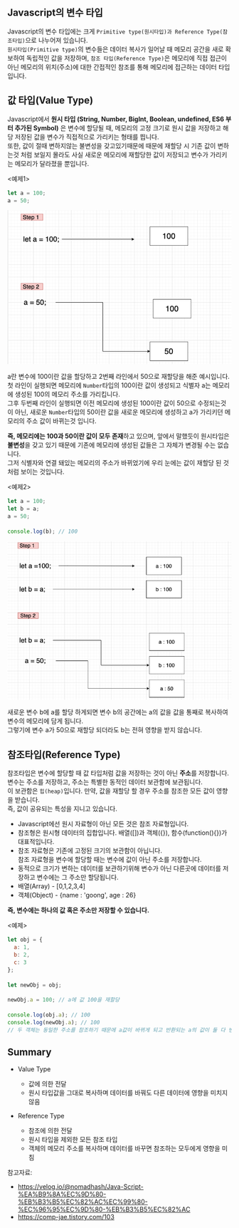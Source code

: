 ## Javascript의 변수 타입

Javascript의 변수 타입에는 크게 `Primitive type(원시타입)과 Reference Type(참조타입)`으로 나누어져 있습니다.  
`원시타입(Primitive type)`의 변수들은 데이터 복사가 일어날 때 메모리 공간을 새로 확보하여 독립적인 값을 저장하며, `참조 타입(Reference Type)`은 메모리에 직접 접근이 아닌 메모리의 위치(주소)에 대한 간접적인 참조를 통해 메모리에 접근하는 데이터 타입입니다.

## 값 타입(Value Type)

Javascript에서 **원시 타입 (String, Number, BigInt, Boolean, undefined, ES6 부터 추가된 Symbol)** 은 변수에 할당될 때, 메모리의 고정 크기로 원시 값을 저장하고 해당 저장된 값을 변수가 직접적으로 가리키는 형태를 띕니다.  
또한, 값이 절때 변하지않는 불변성을 갖고있기때문에 때문에 재할당 시 기존 값이 변하는것 처럼 보일지 몰라도 사실 새로운 메모리에 재할당한 값이 저장되고 변수가 가리키는 메모리가 달라졌을 뿐입니다.

<예제1>

```javascript
let a = 100;
a = 50;
```

![primitiveType_1](./images/3_primitiveType-1.png)

a란 변수에 100이란 값을 할당하고 2번째 라인에서 50으로 재할당을 해준 예시입니다.  
첫 라인이 실행되면 메모리에 `Number`타입의 100이란 값이 생성되고 식별자 a는 메모리에 생성된 100의 메모리 주소를 가리킵니다.  
그후 두번째 라인이 실행되면 이전 메모리에 생성된 100이란 값이 50으로 수정되는것이 아닌, 새로운 `Number`타입의 50이란 값을 새로운 메모리에 생성하고 a가 가리키던 메모리의 주소 값이 바뀌는것 입니다.

**즉, 메모리에는 100과 50이란 값이 모두 존재**하고 있으며, 앞에서 말했듯이 원시타입은 **불변성**을 갖고 있기 때문에 기존에 메모리에 생성된 값들은 그 자체가 변경될 수는 없습니다.  
그저 식별자와 연결 돼있는 메모리의 주소가 바뀌었기에 우리 눈에는 값이 재할당 된 것처럼 보이는 것입니다.

<예제2>

```javascript
let a = 100;
let b = a;
a = 50;

console.log(b); // 100
```

![primitiveType_2](./images/3_primitiveType-2.png)

새로운 변수 b에 a를 할당 하게되면 변수 b의 공간에는 a의 값을 값을 통째로 복사하여 변수의 메모리에 담게 됩니다.  
그렇기에 변수 a가 50으로 재할당 되더라도 b는 전혀 영향을 받지 않습니다.

## 참조타입(Reference Type)

참조타입은 변수에 할당할 때 값 타입처럼 값을 저장하는 것이 아닌 **주소**를 저장합니다.  
변수는 주소를 저장하고, 주소는 특별한 동적인 데이터 보관함에 보관됩니다.  
이 보관함은 `힙(heap)`입니다. 만약, 값을 재할당 할 경우 주소를 참조한 모든 값이 영향을 받습니다.  
즉, 값이 공유되는 특성을 지니고 있습니다.

- Javascript에선 원시 자료형이 아닌 모든 것은 참조 자료형입니다.
- 참조형은 원시형 데이터의 집합입니다.
  배열([])과 객체({}), 함수(function(){})가 대표적입니다.
- 참조 자료형은 기존에 고정된 크기의 보관함이 아닙니다.  
  참조 자료형을 변수에 할당할 때는 변수에 값이 아닌 주소를 저장합니다.
- 동적으로 크기가 변하는 데이터를 보관하기위해 변수가 아닌 다른곳에 데이터를 저장하고 변수에는 그 주소만 할당됩니다.
- 배열(Array) - [0,1,2,3,4]
- 객체(Object) - {name : 'goong', age : 26}

**즉, 변수에는 하나의 값 혹은 주소만 저장할 수 있습니다.**

<예제>

```javascript
let obj = {
  a: 1,
  b: 2,
  c: 3
};

let newObj = obj;

newObj.a = 100; // a에 값 100을 재할당

console.log(obj.a); // 100
console.log(newObj.a); // 100
// 두 객체는 동일한 주소를 참조하기 때문에 a값이 바뀌게 되고 반환되는 a의 값이 둘 다 변경됨.
```

## Summary

- Value Type

  - 값에 의한 전달
  - 원시 타입값을 그대로 복사하며 데이터를 바꿔도 다른 데이터에 영향을 미치지 않음

- Reference Type
  - 참조에 의한 전달
  - 원시 타입을 제외한 모든 참조 타입
  - 객체의 메모리 주소를 복사하며 데이터를 바꾸면 참조하는 모두에게 영향을 미침

참고자료:

- https://velog.io/@nomadhash/Java-Script-%EA%B9%8A%EC%9D%80-%EB%B3%B5%EC%82%AC%EC%99%80-%EC%96%95%EC%9D%80-%EB%B3%B5%EC%82%AC
- https://comp-jae.tistory.com/103
